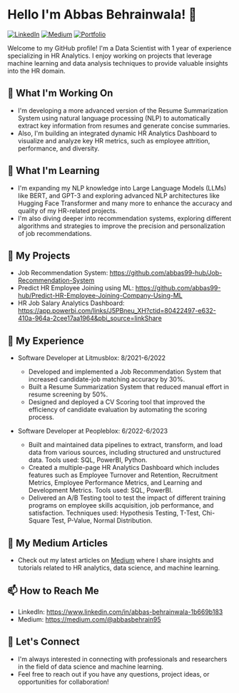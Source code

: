 # Hello I'm Abbas Behrainwala! 👋
[![LinkedIn](https://img.shields.io/badge/-LinkedIn-blue?style=flat&logo=Linkedin&logoColor=white)](https://www.linkedin.com/in/abbas-behrainwala-1b669b183)
[![Medium](https://img.shields.io/badge/-Medium-black?style=flat&logo=medium&logoColor=white)](https://medium.com/@abbasbehrain95)
[![Portfolio](https://img.shields.io/badge/-Portfolio-orange?style=flat)](https://your-portfolio-website.com)

Welcome to my GitHub profile! I'm a Data Scientist with 1 year of experience specializing in HR Analytics. I enjoy working on projects that leverage machine learning and data analysis techniques to provide valuable insights into the HR domain.

## 🔭 What I'm Working On

- I'm developing a more advanced version of the Resume Summarization System using natural language processing (NLP) to automatically extract key information from resumes and generate concise summaries.
- Also, I'm building an integrated dynamic HR Analytics Dashboard to visualize and analyze key HR metrics, such as employee attrition, performance, and diversity.

## 🌱 What I'm Learning

- I'm expanding my NLP knowledge into Large Language Models (LLMs) like BERT, and GPT-3 and exploring advanced NLP architectures like Hugging Face Transformer and many more to enhance the accuracy and quality of my HR-related projects.
- I'm also diving deeper into recommendation systems, exploring different algorithms and strategies to improve the precision and personalization of job recommendations.

## 🚀 My Projects

- Job Recommendation System: https://github.com/abbas99-hub/Job-Recommendation-System
- Predict HR Employee Joining using ML: https://github.com/abbas99-hub/Predict-HR-Employee-Joining-Company-Using-ML
- HR Job Salary Analytics Dashboard: https://app.powerbi.com/links/J5PBneu_XH?ctid=80422497-e632-410a-964a-2cee17aa1964&pbi_source=linkShare 

## 💼 My Experience

- Software Developer at Litmusblox: 8/2021-6/2022
  - Developed and implemented a Job Recommendation System that increased candidate-job matching accuracy by 30%.
  - Built a Resume Summarization System that reduced manual effort in resume screening by 50%.
  - Designed and deployed a CV Scoring tool that improved the efficiency of candidate evaluation by automating the scoring process.

- Software Developer at Peopleblox: 6/2022-6/2023
  - Built and maintained data pipelines to extract, transform, and load data from various sources, including structured and unstructured data. Tools used: SQL, PowerBI, Python.
  - Created a multiple-page HR Analytics Dashboard which includes features such as Employee Turnover and Retention, Recruitment Metrics, Employee Performance Metrics, and Learning and Development Metrics. Tools used: SQL, PowerBI.
  - Delivered an A/B Testing tool to test the impact of different training programs on employee skills acquisition, job performance, and satisfaction. Techniques used: Hypothesis Testing, T-Test, Chi-Square Test, P-Value, Normal Distribution.

## 📝 My Medium Articles

- Check out my latest articles on [Medium](https://medium.com/@abbasbehrain95) where I share insights and tutorials related to HR analytics, data science, and machine learning.

## 📫 How to Reach Me

- LinkedIn: https://www.linkedin.com/in/abbas-behrainwala-1b669b183
- Medium: https://medium.com/@abbasbehrain95

## 🤝 Let's Connect

- I'm always interested in connecting with professionals and researchers in the field of data science and machine learning.
- Feel free to reach out if you have any questions, project ideas, or opportunities for collaboration!
